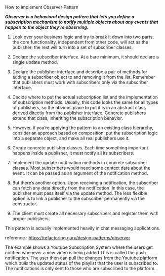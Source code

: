 How to implement Observer Pattern


<i> <b> Observer is a behavioral design pattern that lets you define a subscription mechanism to notify multiple objects about any events that happen to the object they’re observing.</i> </b>


1. Look over your business logic and try to break it down into two parts: the core functionality, independent from other code, will act as the publisher; the rest will turn into a set of subscriber classes. 
   
2. Declare the subscriber interface. At a bare minimum, it should declare a single update method.

3. Declare the publisher interface and describe a pair of methods for adding a subscriber object to and removing it from the list. Remember that publishers must work with subscribers only via the subscriber interface. 
   
4. Decide where to put the actual subscription list and the implementation of subscription methods. Usually, this code looks the same for all types of publishers, so the obvious place to put it is in an abstract class derived directly from the publisher interface. Concrete publishers extend that class, inheriting the subscription behavior. 
   
5. However, if you’re applying the pattern to an existing class hierarchy, consider an approach based on composition: put the subscription logic into a separate object, and make all real publishers use it. 
   
6. Create concrete publisher classes. Each time something important happens inside a publisher, it must notify all its subscribers. 
   
7. Implement the update notification methods in concrete subscriber classes. Most subscribers would need some context data about the event. It can be passed as an argument of the notification method. 
   
8. But there’s another option. Upon receiving a notification, the subscriber can fetch any data directly from the notification. In this case, the publisher must pass itself via the update method. The less flexible option is to link a publisher to the subscriber permanently via the constructor. 
   
9. The client must create all necessary subscribers and register them with proper publishers.


This pattern is actually implemented heavily in chat messaging applications. 

reference : https://refactoring.guru/design-patterns/observer

The example shows a Youtube Subscription System where the users get notified whenever a new video is being added
This is called the push notification. The user then can pull the changes from the Youtube platform which pulls the 
updated status of the playlist that the user is subscribed to. The notifications is only sent to those who are subscribed to the platform. 
